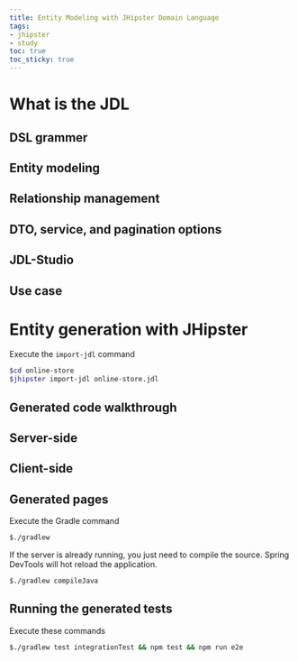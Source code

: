 ```yaml
---
title: Entity Modeling with JHipster Domain Language
tags: 
- jhipster
- study
toc: true
toc_sticky: true
---
```


# What is the JDL
## DSL grammer 
## Entity modeling
## Relationship management
## DTO, service, and pagination options
## JDL-Studio
## Use case 
# Entity generation with JHipster
Execute the `import-jdl` command

```bash
$cd online-store
$jhipster import-jdl online-store.jdl
```

## Generated code walkthrough
## Server-side 
## Client-side
## Generated pages
Execute the Gradle command

```bash
$./gradlew
```

If the server is already running, you just need to compile the source. Spring DevTools will hot reload the application.

```bash
$./gradlew compileJava
```

## Running the generated tests
Execute these commands

```bash
$./gradlew test integrationTest && npm test && npm run e2e
```
